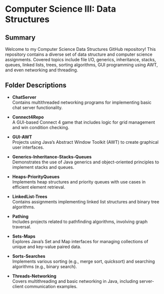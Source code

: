 # Computer Science III: Data Structures

## Summary
Welcome to my Computer Science Data Structures GitHub repository! This repository contains a diverse set of data structure and computer science assignments. Covered topics include file I/O, generics, inheritance, stacks, queues, linked lists, trees, sorting algorithms, GUI programming using AWT, and even networking and threading.

## Folder Descriptions

- **ChatServer**  
  Contains multithreaded networking programs for implementing basic chat server functionality.

- **Connect4Repo**  
  A GUI-based Connect 4 game that includes logic for grid management and win condition checking.

- **GUI-AWT**  
  Projects using Java’s Abstract Window Toolkit (AWT) to create graphical user interfaces.

- **Generics-Inheritance-Stacks-Queues**  
  Demonstrates the use of Java generics and object-oriented principles to implement stacks and queues.

- **Heaps-PriorityQueues**  
  Implements heap structures and priority queues with use cases in efficient element retrieval.

- **LinkedList-Trees**  
  Contains assignments implementing linked list structures and binary tree algorithms.

- **Pathing**  
  Includes projects related to pathfinding algorithms, involving graph traversal.

- **Sets-Maps**  
  Explores Java’s Set and Map interfaces for managing collections of unique and key-value paired data.

- **Sorts-Searches**  
  Implements various sorting (e.g., merge sort, quicksort) and searching algorithms (e.g., binary search).

- **Threads-Networking**  
  Covers multithreading and basic networking in Java, including server-client communication examples.
